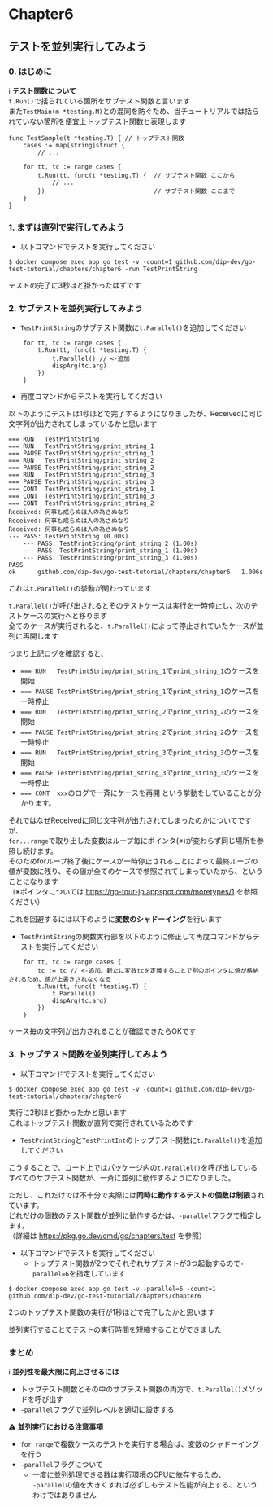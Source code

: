 # Chapter6
## テストを並列実行してみよう

### 0. はじめに
ℹ️ **テスト関数について**<br>
`t.Run()`で括られている箇所をサブテスト関数と言います<br>
また`TestMain(m *testing.M)`との混同を防ぐため、当チュートリアルでは括られていない箇所を便宜上トップテスト関数と表現します<br>

```golang
func TestSample(t *testing.T) { // トップテスト関数
    cases := map[string]struct {
        // ...

    for tt, tc := range cases {
        t.Run(tt, func(t *testing.T) {  // サブテスト関数 ここから
            // ...
        })                              // サブテスト関数 ここまで
    }
}
```

### 1. まずは直列で実行してみよう

- 以下コマンドでテストを実行してください

```
$ docker compose exec app go test -v -count=1 github.com/dip-dev/go-test-tutorial/chapters/chapter6 -run TestPrintString
```

テストの完了に3秒ほど掛かったはずです

### 2. サブテストを並列実行してみよう
- `TestPrintString`のサブテスト関数に`t.Parallel()`を追加してください
```golang
    for tt, tc := range cases {
        t.Run(tt, func(t *testing.T) {
            t.Parallel() // <-追加
            dispArg(tc.arg)
        })
    }
```

- 再度コマンドからテストを実行してください

以下のようにテストは1秒ほどで完了するようになりましたが、Receivedに同じ文字列が出力されてしまっているかと思います<br>

```
=== RUN   TestPrintString
=== RUN   TestPrintString/print_string_1
=== PAUSE TestPrintString/print_string_1
=== RUN   TestPrintString/print_string_2
=== PAUSE TestPrintString/print_string_2
=== RUN   TestPrintString/print_string_3
=== PAUSE TestPrintString/print_string_3
=== CONT  TestPrintString/print_string_1
=== CONT  TestPrintString/print_string_3
=== CONT  TestPrintString/print_string_2
Received: 何事も成らぬは人の為さぬなり
Received: 何事も成らぬは人の為さぬなり
Received: 何事も成らぬは人の為さぬなり
--- PASS: TestPrintString (0.00s)
    --- PASS: TestPrintString/print_string_2 (1.00s)
    --- PASS: TestPrintString/print_string_1 (1.00s)
    --- PASS: TestPrintString/print_string_3 (1.00s)
PASS
ok  	github.com/dip-dev/go-test-tutorial/chapters/chapter6	1.006s
```

これは`t.Parallel()`の挙動が関わっています<br>

`t.Parallel()`が呼び出されるとそのテストケースは実行を一時停止し、次のテストケースの実行へと移ります<br>
全てのケースが実行されると、`t.Parallel()`によって停止されていたケースが並列に再開します<br>

つまり上記ログを確認すると、
- `=== RUN   TestPrintString/print_string_1`で`print_string_1`のケースを開始
- `=== PAUSE TestPrintString/print_string_1`で`print_string_1`のケースを一時停止
- `=== RUN   TestPrintString/print_string_2`で`print_string_2`のケースを開始
- `=== PAUSE TestPrintString/print_string_2`で`print_string_2`のケースを一時停止
- `=== RUN   TestPrintString/print_string_3`で`print_string_3`のケースを開始
- `=== PAUSE TestPrintString/print_string_3`で`print_string_3`のケースを一時停止
- `=== CONT  xxx`のログで一斉にケースを再開
という挙動をしていることが分かります。

それではなぜReceivedに同じ文字列が出力されてしまったのかについてですが、<br>
`for...range`で取り出した変数はループ毎にポインタ(※)が変わらず同じ場所を参照し続けます。<br>
そのためforループ終了後にケースが一時停止されることによって最終ループの値が変数に残り、その値が全てのケースで参照されてしまっていたから、ということになります<br>
（※ポインタについては https://go-tour-jp.appspot.com/moretypes/1 を参照ください）<br>

これを回避するには以下のように**変数のシャドーイング**を行います<br>

- `TestPrintString`の関数実行部を以下のように修正して再度コマンドからテストを実行してください
```golang
    for tt, tc := range cases {
        tc := tc // <-追加。新たに変数tcを定義することで別のポインタに値が格納されるため、値が上書きされなくなる
        t.Run(tt, func(t *testing.T) {
            t.Parallel()
            dispArg(tc.arg)
        })
    }
```

ケース毎の文字列が出力されることが確認できたらOKです<br>

### 3. トップテスト関数を並列実行してみよう
- 以下コマンドでテストを実行してください
```
$ docker compose exec app go test -v -count=1 github.com/dip-dev/go-test-tutorial/chapters/chapter6
```

実行に2秒ほど掛かったかと思います<br>
これはトップテスト関数が直列で実行されているためです<br>

- `TestPrintString`と`TestPrintInt`のトップテスト関数に`t.Parallel()`を追加してください

こうすることで、コード上ではパッケージ内の`t.Parallel()`を呼び出しているすべてのサブテスト関数が、一斉に並列に動作するようになりました。<br>

ただし、これだけでは不十分で実際には**同時に動作するテストの個数は制限**されています。<br>
どれだけの個数のテスト関数が並列に動作するかは、`-parallel`フラグで指定します。<br>
（詳細は https://pkg.go.dev/cmd/go/chapters/test を参照）

- 以下コマンドでテストを実行してください
  - トップテスト関数が2つでそれぞれサブテストが3つ起動するので`-parallel=6`を指定しています
```
$ docker compose exec app go test -v -parallel=6 -count=1 github.com/dip-dev/go-test-tutorial/chapters/chapter6
```

2つのトップテスト関数の実行が1秒ほどで完了したかと思います

並列実行することでテストの実行時間を短縮することができました<br>

### まとめ
ℹ️ **並列性を最大限に向上させるには**<br>
- トップテスト関数とその中のサブテスト関数の両方で、`t.Parallel()`メソッドを呼び出す
- `-parallel`フラグで並列レベルを適切に設定する

⚠️ **並列実行における注意事項**<br>
- `for range`で複数ケースのテストを実行する場合は、変数のシャドーイングを行う
- `-parallel`フラグについて
  - 一度に並列処理できる数は実行環境のCPUに依存するため、<br>`-parallel`の値を大きくすれば必ずしもテスト性能が向上する、というわけではありません
